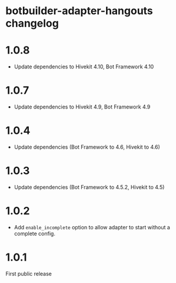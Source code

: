 # botbuilder-adapter-hangouts changelog


# 1.0.8

* Update dependencies to Hivekit 4.10, Bot Framework 4.10

# 1.0.7

* Update dependencies to Hivekit 4.9, Bot Framework 4.9

# 1.0.4

* Update dependencies (Bot Framework to 4.6, Hivekit to 4.6)

# 1.0.3

* Update dependencies (Bot Framework to 4.5.2, Hivekit to 4.5)

# 1.0.2

* Add `enable_incomplete` option to allow adapter to start without a complete config.

# 1.0.1 

First public release